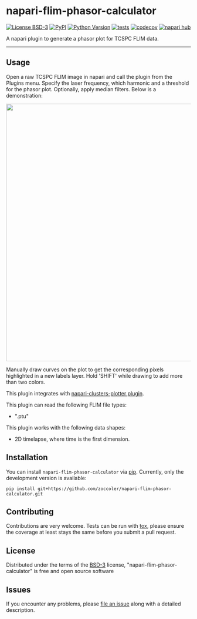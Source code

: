 # napari-flim-phasor-calculator

[![License BSD-3](https://img.shields.io/pypi/l/napari-flim-phasor-calculator.svg?color=green)](https://github.com/zoccoler/napari-flim-phasor-calculator/raw/main/LICENSE)
[![PyPI](https://img.shields.io/pypi/v/napari-flim-phasor-calculator.svg?color=green)](https://pypi.org/project/napari-flim-phasor-calculator)
[![Python Version](https://img.shields.io/pypi/pyversions/napari-flim-phasor-calculator.svg?color=green)](https://python.org)
[![tests](https://github.com/zoccoler/napari-flim-phasor-calculator/workflows/tests/badge.svg)](https://github.com/zoccoler/napari-flim-phasor-calculator/actions)
[![codecov](https://codecov.io/gh/zoccoler/napari-flim-phasor-calculator/branch/main/graph/badge.svg)](https://codecov.io/gh/zoccoler/napari-flim-phasor-calculator)
[![napari hub](https://img.shields.io/endpoint?url=https://api.napari-hub.org/shields/napari-flim-phasor-calculator)](https://napari-hub.org/plugins/napari-flim-phasor-calculator)

A napari plugin to generate a phasor plot for TCSPC FLIM data. 

----------------------------------

## Usage

Open a raw TCSPC FLIM image in napari and call the plugin from the Plugins menu. Specify the laser frequency, which harmonic and a threshold for the phasor plot. Optionally, apply median filters. Below is a demonstration:

<img src="https://github.com/zoccoler/napari-flim-phasor-calculator/raw/main/figures/napari_FLIM_phasor_calculator_Demo.gif" width="700"/>

Manually draw curves on the plot to get the corresponding pixels highlighted in a new labels layer. Hold 'SHIFT' while drawing to add more than two colors.

This plugin integrates with [napari-clusters-plotter plugin](https://github.com/BiAPoL/napari-clusters-plotter).

This plugin can read the following FLIM file types:
  - ".ptu"

This plugin works with the following data shapes:
  - 2D timelapse, where time is the first dimension.

## Installation

You can install `napari-flim-phasor-calculator` via [pip]. Currently, only the development version is available:

    pip install git+https://github.com/zoccoler/napari-flim-phasor-calculator.git

## Contributing

Contributions are very welcome. Tests can be run with [tox], please ensure
the coverage at least stays the same before you submit a pull request.

## License

Distributed under the terms of the [BSD-3] license,
"napari-flim-phasor-calculator" is free and open source software

## Issues

If you encounter any problems, please [file an issue] along with a detailed description.

[napari]: https://github.com/napari/napari
[Cookiecutter]: https://github.com/audreyr/cookiecutter
[@napari]: https://github.com/napari
[MIT]: http://opensource.org/licenses/MIT
[BSD-3]: http://opensource.org/licenses/BSD-3-Clause
[GNU GPL v3.0]: http://www.gnu.org/licenses/gpl-3.0.txt
[GNU LGPL v3.0]: http://www.gnu.org/licenses/lgpl-3.0.txt
[Apache Software License 2.0]: http://www.apache.org/licenses/LICENSE-2.0
[Mozilla Public License 2.0]: https://www.mozilla.org/media/MPL/2.0/index.txt
[cookiecutter-napari-plugin]: https://github.com/napari/cookiecutter-napari-plugin

[file an issue]: https://github.com/zoccoler/napari-flim-phasor-calculator/issues

[napari]: https://github.com/napari/napari
[tox]: https://tox.readthedocs.io/en/latest/
[pip]: https://pypi.org/project/pip/
[PyPI]: https://pypi.org/

